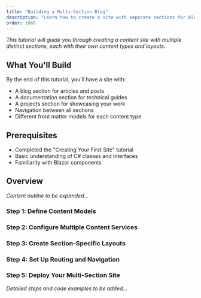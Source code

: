 ```yaml
---
title: "Building a Multi-Section Blog"
description: "Learn how to create a site with separate sections for blog posts, documentation, and projects"
order: 1060
---
```


*This tutorial will guide you through creating a content site with multiple distinct sections, each with their own content types and layouts.*

## What You'll Build

By the end of this tutorial, you'll have a site with:
- A blog section for articles and posts
- A documentation section for technical guides
- A projects section for showcasing your work
- Navigation between all sections
- Different front matter models for each content type

## Prerequisites

- Completed the "Creating Your First Site" tutorial
- Basic understanding of C# classes and interfaces
- Familiarity with Blazor components

## Overview

*Content outline to be expanded...*

### Step 1: Define Content Models
### Step 2: Configure Multiple Content Services  
### Step 3: Create Section-Specific Layouts
### Step 4: Set Up Routing and Navigation
### Step 5: Deploy Your Multi-Section Site

*Detailed steps and code examples to be added...*
